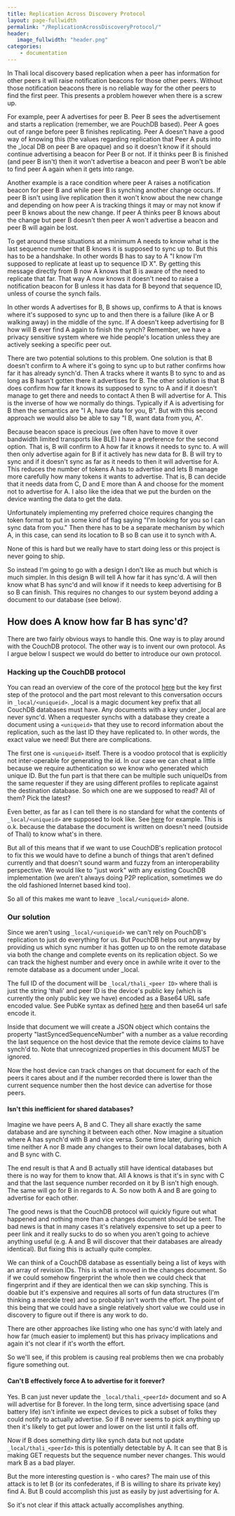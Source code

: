 ```yaml
---
title: Replication Across Discovery Protocol
layout: page-fullwidth
permalink: "/ReplicationAcrossDiscoveryProtocol/"
header:
   image_fullwidth: "header.png"
categories:
    - documentation
---
```


In Thali local discovery based replication when a peer has information for other peers it will raise notification beacons for those other peers. Without those notification beacons there is no reliable way for the other peers to find the first peer. This presents a problem however when there is a screw up. 

For example, peer A advertises for peer B. Peer B sees the advertisement and starts a replication (remember, we are PouchDB based). Peer A goes out of range before peer B finishes replicating. Peer A doesn't have a good way of knowing this (the values regarding replication that Peer A puts into the _local DB on peer B are opaque) and so it doesn't know if it should continue advertising a beacon for Peer B or not. If it thinks peer B is finished (and peer B isn't) then it won't advertise a beacon and peer B won't be able to find peer A again when it gets into range.

Another example is a race condition where peer A raises a notification beacon for peer B and while peer B is synching another change occurs. If peer B isn't using live replication then it won't know about the new change and depending on how peer A is tracking things it may or may not know if peer B knows about the new change. If peer A thinks peer B knows about the change but peer B doesn't then peer A won't advertise a beacon and peer B will again be lost.

To get around these situations at a minimum A needs to know what is the last sequence number that B knows it is supposed to sync up to. But this has to be a handshake. In other words B has to say to A "I know I'm supposed to replicate at least up to sequence ID X". By getting this message directly from B now A knows that B is aware of the need to replicate that far. That way A now knows it doesn't need to raise a notification beacon for B unless it has data for B beyond that sequence ID, unless of course the synch fails.

In other words A advertises for B, B shows up, confirms to A that is knows where it's supposed to sync up to and then there is a failure (like A or B walking away) in the middle of the sync. If A doesn't keep advertising for B how will B ever find A again to finish the synch? Remember, we have a privacy sensitive system where we hide people's location unless they are actively seeking a specific peer out.

There are two potential solutions to this problem. One solution is that B doesn't confirm to A where it's going to sync up to but rather confirms how far it has already synch'd. Then A tracks where it wants B to sync to and as long as B hasn't gotten there it advertises for B. The other solution is that B does confirm how far it knows its supposed to sync to A and if it doesn't manage to get there and needs to contact A then B will advertise for A. This is the inverse of how we normally do things. Typically if A is advertising for B then the semantics are "I A, have data for you, B". But with this second approach we would also be able to say "I B, want data from you, A".

Because beacon space is precious (we often have to move it over bandwidth limited transports like BLE) I have a preference for the second option. That is, B will confirm to A how far it knows it needs to sync to. A will then only advertise again for B if it actively has new data for B. B will try to sync and if it doesn't sync as far as it needs to then it will advertise for A. This reduces the number of tokens A has to advertise and lets B manage more carefully how many tokens it wants to advertise. That is, B can decide that it needs data from C, D and E more than A and choose for the moment not to advertise for A. I also like the idea that we put the burden on the device wanting the data to get the data.

Unfortunately implementing my preferred choice requires changing the token format to put in some kind of flag saying "I'm looking for you so I can sync data from you." Then there has to be a separate mechanism by which A, in this case, can send its location to B so B can use it to synch with A.

None of this is hard but we really have to start doing less or this project is never going to ship.

So instead I'm going to go with a design I don't like as much but which is much simpler. In this design B will tell A how far it has sync'd. A will then know what B has sync'd and will know if it needs to keep advertising for B so B can finish. This requires no changes to our system beyond adding a document to our database (see below).

## How does A know how far B has sync'd?

There are two fairly obvious ways to handle this. One way is to play around with the CouchDB protocol. The other way is to invent our own protocol. As I argue below I suspect we would do better to introduce our own protocol.

### Hacking up the CouchDB protocol

You can read an overview of the core of the protocol [here](https://people.apache.org/~dch/snapshots/couchdb/20140715/new-docs-build/html/replication/protocol.html#algorithm) but the key first step of the protocol and the part most relevant to this conversation occurs in `_local/<uniqueid>`. _local is a magic document key prefix that all CouchDB databases must have. Any documents with a key under _local are never sync'd. When a requester synchs with a database they create a document using a `<uniqueid>` that they use to record information about the replication, such as the last ID they have replicated to.  In other words, the exact value we need! But there are complications.

The first one is `<uniqueid>` itself. There is a voodoo protocol that is explicitly not inter-operable for generating the id. In our case we can cheat a little because we require authentication so we know who generated which unique ID. But the fun part is that there can be multiple such uniqueIDs from the same requester if they are using different profiles to replicate against the destination database. So which one are we supposed to read? All of them? Pick the latest?

Even better, as far as I can tell there is no standard for what the contents of `_local/<uniqueid>` are supposed to look like. See [here](http://docs.couchdb.org/en/latest/api/local.html#db-local-id) for example. This is o.k. because the database the document is written on doesn't need (outside of Thali) to know what's in there.

But all of this means that if we want to use CouchDB's replication protocol to fix this we would have to define a bunch of things that aren't defined currently and that doesn't sound warm and fuzzy from an interoperability perspective. We would like to "just work" with any existing CouchDB implementation (we aren't always doing P2P replication, sometimes we do the old fashioned Internet based kind too).

So all of this makes me want to leave `_local/<uniqueid>` alone.

### Our solution

Since we aren't using `_local/<uniqueid>` we can't rely on PouchDB's replication to just do everything for us. But PouchDB helps out anyway by providing us which sync number it has gotten up to on the remote database via both the change and complete events on its replication object. So we can track the highest number and every once in awhile write it over to the remote database as a document under _local.

The full ID of the document will be `_local/thali_<peer ID>` where thali is just the string 'thali' and peer ID is the device's public key (which is currently the only public key we have) encoded as a Base64 URL safe encoded value. See PubKe syntax as defined [here](https://github.com/thaliproject/thali/blob/gh-pages/pages/documentation/PresenceProtocolForOpportunisticSynching.md#generating-the-pre-amble-and-beacons) and then base64 url safe encode it.

Inside that document we will create a JSON object which contains the property "lastSyncedSequenceNumber" with a number as a value recording the last sequence on the host device that the remote device claims to have synch'd to. Note that unrecognized properties in this document MUST be ignored.

Now the host device can track changes on that document for each of the peers it cares about and if the number recorded there is lower than the current sequence number then the host device can advertise for those peers.

#### Isn't this inefficient for shared databases?
Imagine we have peers A, B and C. They all share exactly the same database and are synching it between each other. Now imagine a situation where A has synch'd with B and vice versa. Some time later, during which time neither A nor B made any changes to their own local databases, both A and B sync with C. 

The end result is that A and B actually still have identical databases but there is no way for them to know that. All A knows is that it's in sync with C and that the last sequence number recorded on it by B isn't high enough. The same will go for B in regards to A. So now both A and B are going to advertise for each other.

The good news is that the CouchDB protocol will quickly figure out what happened and nothing more than a changes document should be sent. The bad news is that in many cases it's relatively expensive to set up a peer to peer link and it really sucks to do so when you aren't going to achieve anything useful (e.g. A and B will discover that their databases are already identical). But fixing this is actually quite complex.

We can think of a CouchDB database as essentially being a list of keys with an array of revision IDs. This is what is moved in the changes document. So if we could somehow fingerprint the whole then we could check that fingerprint and if they are identical then we can skip synching. This is doable but it's expensive and requires all sorts of fun data structures (I'm thinking a merckle tree) and so probably isn't worth the effort. The point of this being that we could have a single relatively short value we could use in discovery to figure out if there is any work to do.

There are other approaches like listing who one has sync'd with lately and how far (much easier to implement) but this has privacy implications and again it's not clear if it's worth the effort.

So we'll see, if this problem is causing real problems then we cna probably figure something out.

#### Can't B effectively force A to advertise for it forever?
Yes. B can just never update the `_local/thali_<peerId>` document and so A will advertise for B forever. In the long term, since advertising space (and battery life) isn't infinite we expect devices to pick a subset of folks they could notify to actually advertise. So if B never seems to pick anything up then it's likely to get put lower and lower on the list until it falls off.

Now if B does something dirty like synch data but not update `_local/thali_<peerId>` this is potentially detectable by A. It can see that B is making GET requests but the sequence number never changes. This would mark B as a bad player.

But the more interesting question is - who cares? The main use of this attack is to let B (or its confederates, if B is willing to share its private key) find A. But B could accomplish this just as easily by just advertising for A.

So it's not clear if this attack actually accomplishes anything.
